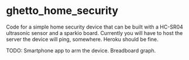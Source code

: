 # ghetto_home_security

Code for a simple home security device that can be built with a HC-SR04 ultrasonic sensor and a sparkio board.
Currently you will have to host the server the device will ping, somewhere. Heroku should be fine.


TODO:
  Smartphone app to arm the device.
  Breadboard graph.
